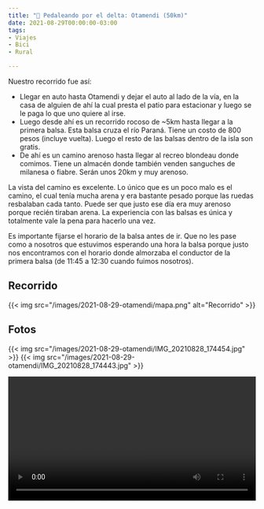 ```yaml
---
title: "🚴 Pedaleando por el delta: Otamendi (50km)"
date: 2021-08-29T00:00:00-03:00
tags:
- Viajes
- Bici
- Rural

---
```


Nuestro recorrido fue así:
- Llegar en auto hasta Otamendi y dejar el auto al lado de la vía, en la casa de alguien de ahí la cual presta el patio para estacionar y luego se le paga lo que uno quiere al irse.
- Luego desde ahí es un recorrido rocoso de ~5km hasta llegar a la primera balsa. Esta balsa cruza el río Paraná. Tiene un costo de 800 pesos (incluye vuelta). Luego el resto de las balsas dentro de la isla son gratis. 
- De ahí es un camino arenoso hasta llegar al recreo blondeau donde comimos. Tiene un almacén donde también venden sanguches de milanesa o fiabre. Serán unos 20km y muy arenoso.


La vista del camino es excelente. Lo único que es un poco malo es el camino, el cual tenía mucha arena y era bastante pesado porque las ruedas resbalaban cada tanto. Puede ser que justo ese día era muy arenoso porque recién tiraban arena. La experiencia con las balsas es única y totalmente vale la pena para hacerlo una vez. 

Es importante fijarse el horario de la balsa antes de ir. Que no les pase como a nosotros que estuvimos esperando una hora la balsa porque justo nos encontramos con el horario donde almorzaba el conductor de la primera balsa (de 11:45 a 12:30 cuando fuimos nosotros).

## Recorrido
{{< img src="/images/2021-08-29-otamendi/mapa.png" alt="Recorrido" >}}

## Fotos

{{< img src="/images/2021-08-29-otamendi/IMG_20210828_174454.jpg" >}}
{{< img src="/images/2021-08-29-otamendi/IMG_20210828_174443.jpg" >}}

<video width="100%" controls>
  <source src="/images/2021-08-29-otamendi/VID_20210828_134128.mp4" type="video/mp4">
Your browser does not support the video tag.
</video>


